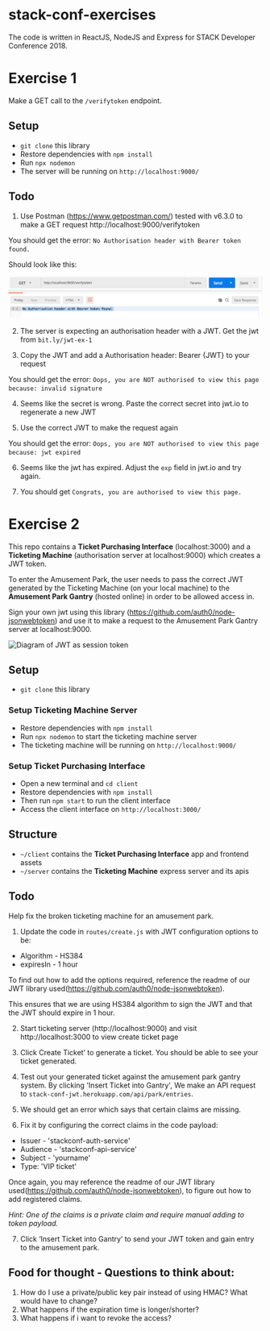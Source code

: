 # stack-conf-exercises

The code is written in ReactJS, NodeJS and Express for STACK Developer Conference 2018.

# Exercise 1
Make a GET call to the `/verifytoken` endpoint.

## Setup
- `git clone` this library
- Restore dependencies with `npm install`
- Run `npx nodemon` 
- The server will be running on `http://localhost:9000/`

## Todo
1. Use Postman (https://www.getpostman.com/) tested with v6.3.0 to make a GET request http://localhost:9000/verifytoken

You should get the error: `No Authorisation header with Bearer token found.`

Should look like this:

![todo step 1](images/todo-step1.png)

2. The server is expecting an authorisation header with a JWT. Get the jwt from `bit.ly/jwt-ex-1`

3. Copy the JWT and add a Authorisation header: Bearer {JWT} to your request

You should get the error: `Oops, you are NOT authorised to view this page because: invalid signature`

4. Seems like the secret is wrong. Paste the correct secret into jwt.io to regenerate a new JWT

5. Use the correct JWT to make the request again

You should get the error: `Oops, you are NOT authorised to view this page because: jwt expired`

6. Seems like the jwt has expired. Adjust the `exp` field in jwt.io and try again.

7. You should get `Congrats, you are authorised to view this page.`


# Exercise 2
This repo contains a **Ticket Purchasing Interface** (localhost:3000) and a **Ticketing Machine** (authorisation server at localhost:9000) which creates a JWT token. 

To enter the Amusement Park, the user needs to pass the correct JWT generated by the Ticketing Machine (on your local machine) to the **Amusement Park Gantry** (hosted online) in order to be allowed access in. 

Sign your own jwt using this library (https://github.com/auth0/node-jsonwebtoken) and use it to make a request to the Amusement Park Gantry server at localhost:9000. 

![Diagram of JWT as session token](./ex-2.png)

## Setup
- `git clone` this library

### Setup Ticketing Machine Server
- Restore dependencies with `npm install`
- Run `npx nodemon` to start the ticketing machine server
- The ticketing machine will be running on `http://localhost:9000/`

### Setup Ticket Purchasing Interface
- Open a new terminal and `cd client`
- Restore dependencies with `npm install`
- Then run `npm start` to run the client interface
- Access the client interface on `http://localhost:3000/` 

## Structure
- `~/client` contains the **Ticket Purchasing Interface** app and frontend assets
- `~/server` contains the **Ticketing Machine** express server and its apis

## Todo
Help fix the broken ticketing machine for an amusement park.

1. Update the code in `routes/create.js` with JWT configuration options to be:

- Algorithm - HS384
- expiresIn - 1 hour

To find out how to add the options required, reference the readme of our JWT library used(https://github.com/auth0/node-jsonwebtoken).

This ensures that we are using HS384 algorithm to sign the JWT and that the JWT should expire in 1 hour.

2. Start ticketing server (http://localhost:9000) and visit http://localhost:3000 to view create ticket page

3. Click Create Ticket’ to generate a ticket. You should be able to see your ticket generated.

4. Test out your generated ticket against the amusement park gantry system. By clicking 'Insert Ticket into Gantry', We make an API request to `stack-conf-jwt.herokuapp.com/api/park/entries`.

5. We should get an error which says that certain claims are missing. 

6. Fix it by configuring the correct claims in the code payload:

- Issuer - 'stackconf-auth-service'
- Audience - 'stackconf-api-service'
- Subject - 'yourname'
- Type: 'VIP ticket'

Once again, you may reference the readme of our JWT library used(https://github.com/auth0/node-jsonwebtoken), to figure out how to add registered claims.

*Hint: One of the claims is a private claim and require manual adding to token payload.*

7. Click ‘Insert Ticket into Gantry’ to send your JWT token and gain entry to the amusement park.

## Food for thought - Questions to think about:
1. How do I use a private/public key pair instead of using HMAC? What would have to change?
2. What happens if the expiration time is longer/shorter?
3. What happens if i want to revoke the access?
